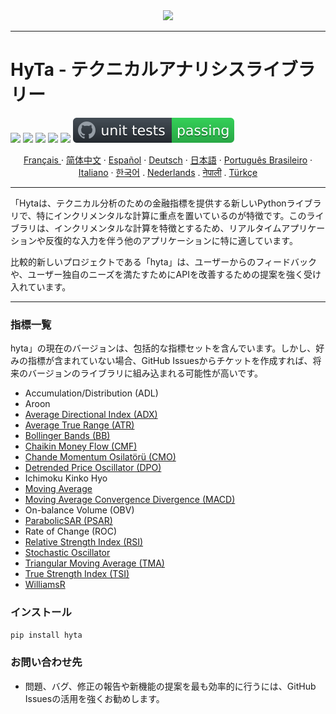 <div align="center">
  <img src=https://avatars.githubusercontent.com/u/113800422?s=200&v=4"><br>
</div>

-----------------
# HyTa - テクニカルアナリシスライブラリー

![](https://img.shields.io/badge/python-3.8-blue.svg) ![](https://img.shields.io/badge/python-3.9-blue.svg) ![](https://img.shields.io/badge/python-3.10-blue.svg) ![](https://img.shields.io/badge/python-3.11-blue.svg) ![](https://img.shields.io/badge/pypy-3-blue.svg) ![unit tests](https://github.com/Hypance/HypanceDataAnalysis/blob/read.me/readme_docs/unittest.svg) 



<p align="center">
    <a href="/readme_docs/readme_fr.md">Français </a>
    ·
    <a href="/readme_docs/readme_cn.md">简体中文</a>
    ·
    <a href="/readme_docs/readme_es.md">Español</a>
    ·
    <a href="/readme_docs/readme_de.md">Deutsch</a>
    ·
    <a href="/readme_docs/readme_ja.md">日本語</a>
    ·
    <a href="/readme_docs/readme_pt-BR.md">Português Brasileiro</a>
    ·
    <a href="/readme_docs/readme_it.md">Italiano</a>
    ·
    <a href="/readme_docs/readme_kr.md">한국어</a>
    .
    <a href="/readme_docs/readme_nl.md">Nederlands</a>
    .
    <a href="/readme_docs/readme_np.md">नेपाली</a>
    .
    <a href="/readme_docs/readme_tr.md">Türkçe</a>
  </p>

-----------------

「Hytaは、テクニカル分析のための金融指標を提供する新しいPythonライブラリで、特にインクリメンタルな計算に重点を置いているのが特徴です。このライブラリは、インクリメンタルな計算を特徴とするため、リアルタイムアプリケーションや反復的な入力を伴う他のアプリケーションに特に適しています。

比較的新しいプロジェクトである「hyta」は、ユーザーからのフィードバックや、ユーザー独自のニーズを満たすためにAPIを改善するための提案を強く受け入れています。

---

### 指標一覧

hyta」の現在のバージョンは、包括的な指標セットを含んでいます。しかし、好みの指標が含まれていない場合、GitHub Issuesからチケットを作成すれば、将来のバージョンのライブラリに組み込まれる可能性が高いです。

- Accumulation/Distribution (ADL)
- Aroon
- [Average Directional Index (ADX)](https://github.com/Hypance/HypanceDataAnalysis/blob/main/hyta/adx.py)
- [Average True Range (ATR)](https://github.com/Hypance/HypanceDataAnalysis/blob/main/hyta/atr.py)
- [Bollinger Bands (BB)](https://github.com/Hypance/HypanceDataAnalysis/blob/main/hyta/bollinger.py)
- [Chaikin Money Flow (CMF)](https://github.com/Hypance/HypanceDataAnalysis/blob/main/hyta/cmf.py)
- [Chande Momentum Osilatörü (CMO)](https://github.com/Hypance/HypanceDataAnalysis/blob/main/hyta/cmo.py)
- [Detrended Price Oscillator (DPO)](https://github.com/Hypance/HypanceDataAnalysis/blob/main/hyta/dpo.py)
- Ichimoku Kinko Hyo
- [Moving Average](https://github.com/Hypance/HypanceDataAnalysis/blob/main/hyta/movingaverage.py)
- [Moving Average Convergence Divergence (MACD)](https://github.com/Hypance/HypanceDataAnalysis/blob/main/hyta/macd.py)
- On-balance Volume (OBV)
- [ParabolicSAR (PSAR)](https://github.com/Hypance/HypanceDataAnalysis/blob/main/hyta/psar.py)
- Rate of Change (ROC)
- [Relative Strength Index (RSI)](https://github.com/Hypance/HypanceDataAnalysis/blob/main/hyta/rsi.py)
- [Stochastic Oscillator](https://github.com/Hypance/HypanceDataAnalysis/blob/main/hyta/Stochastic_Oscillator.py)
- [Triangular Moving Average (TMA)](https://github.com/Hypance/HypanceDataAnalysis/blob/main/hyta/tma.py)
- [True Strength Index (TSI)](https://github.com/Hypance/HypanceDataAnalysis/blob/main/hyta/tsi.py)
- [WilliamsR](https://github.com/Hypance/HypanceDataAnalysis/blob/main/hyta/williams_r.py)


### インストール
```bash
pip install hyta
```

### お問い合わせ先

- 問題、バグ、修正の報告や新機能の提案を最も効率的に行うには、GitHub Issuesの活用を強くお勧めします。